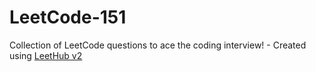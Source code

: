 # LeetCode-151
Collection of LeetCode questions to ace the coding interview! - Created using [LeetHub v2](https://github.com/arunbhardwaj/LeetHub-2.0)
